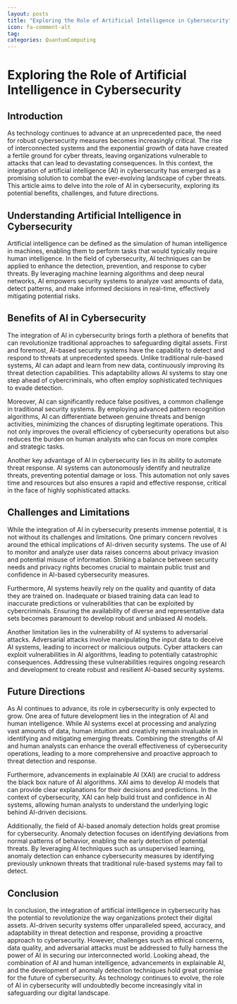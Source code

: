```yaml
---
layout: posts
title: "Exploring the Role of Artificial Intelligence in Cybersecurity"
icon: fa-comment-alt
tag:      
categories: QuantumComputing
---
```



# Exploring the Role of Artificial Intelligence in Cybersecurity

## Introduction

As technology continues to advance at an unprecedented pace, the need for robust cybersecurity measures becomes increasingly critical. The rise of interconnected systems and the exponential growth of data have created a fertile ground for cyber threats, leaving organizations vulnerable to attacks that can lead to devastating consequences. In this context, the integration of artificial intelligence (AI) in cybersecurity has emerged as a promising solution to combat the ever-evolving landscape of cyber threats. This article aims to delve into the role of AI in cybersecurity, exploring its potential benefits, challenges, and future directions.

## Understanding Artificial Intelligence in Cybersecurity

Artificial intelligence can be defined as the simulation of human intelligence in machines, enabling them to perform tasks that would typically require human intelligence. In the field of cybersecurity, AI techniques can be applied to enhance the detection, prevention, and response to cyber threats. By leveraging machine learning algorithms and deep neural networks, AI empowers security systems to analyze vast amounts of data, detect patterns, and make informed decisions in real-time, effectively mitigating potential risks.

## Benefits of AI in Cybersecurity

The integration of AI in cybersecurity brings forth a plethora of benefits that can revolutionize traditional approaches to safeguarding digital assets. First and foremost, AI-based security systems have the capability to detect and respond to threats at unprecedented speeds. Unlike traditional rule-based systems, AI can adapt and learn from new data, continuously improving its threat detection capabilities. This adaptability allows AI systems to stay one step ahead of cybercriminals, who often employ sophisticated techniques to evade detection.

Moreover, AI can significantly reduce false positives, a common challenge in traditional security systems. By employing advanced pattern recognition algorithms, AI can differentiate between genuine threats and benign activities, minimizing the chances of disrupting legitimate operations. This not only improves the overall efficiency of cybersecurity operations but also reduces the burden on human analysts who can focus on more complex and strategic tasks.

Another key advantage of AI in cybersecurity lies in its ability to automate threat response. AI systems can autonomously identify and neutralize threats, preventing potential damage or loss. This automation not only saves time and resources but also ensures a rapid and effective response, critical in the face of highly sophisticated attacks.

## Challenges and Limitations

While the integration of AI in cybersecurity presents immense potential, it is not without its challenges and limitations. One primary concern revolves around the ethical implications of AI-driven security systems. The use of AI to monitor and analyze user data raises concerns about privacy invasion and potential misuse of information. Striking a balance between security needs and privacy rights becomes crucial to maintain public trust and confidence in AI-based cybersecurity measures.

Furthermore, AI systems heavily rely on the quality and quantity of data they are trained on. Inadequate or biased training data can lead to inaccurate predictions or vulnerabilities that can be exploited by cybercriminals. Ensuring the availability of diverse and representative data sets becomes paramount to develop robust and unbiased AI models.

Another limitation lies in the vulnerability of AI systems to adversarial attacks. Adversarial attacks involve manipulating the input data to deceive AI systems, leading to incorrect or malicious outputs. Cyber attackers can exploit vulnerabilities in AI algorithms, leading to potentially catastrophic consequences. Addressing these vulnerabilities requires ongoing research and development to create robust and resilient AI-based security systems.

## Future Directions

As AI continues to advance, its role in cybersecurity is only expected to grow. One area of future development lies in the integration of AI and human intelligence. While AI systems excel at processing and analyzing vast amounts of data, human intuition and creativity remain invaluable in identifying and mitigating emerging threats. Combining the strengths of AI and human analysts can enhance the overall effectiveness of cybersecurity operations, leading to a more comprehensive and proactive approach to threat detection and response.

Furthermore, advancements in explainable AI (XAI) are crucial to address the black box nature of AI algorithms. XAI aims to develop AI models that can provide clear explanations for their decisions and predictions. In the context of cybersecurity, XAI can help build trust and confidence in AI systems, allowing human analysts to understand the underlying logic behind AI-driven decisions.

Additionally, the field of AI-based anomaly detection holds great promise for cybersecurity. Anomaly detection focuses on identifying deviations from normal patterns of behavior, enabling the early detection of potential threats. By leveraging AI techniques such as unsupervised learning, anomaly detection can enhance cybersecurity measures by identifying previously unknown threats that traditional rule-based systems may fail to detect.

## Conclusion

In conclusion, the integration of artificial intelligence in cybersecurity has the potential to revolutionize the way organizations protect their digital assets. AI-driven security systems offer unparalleled speed, accuracy, and adaptability in threat detection and response, providing a proactive approach to cybersecurity. However, challenges such as ethical concerns, data quality, and adversarial attacks must be addressed to fully harness the power of AI in securing our interconnected world. Looking ahead, the combination of AI and human intelligence, advancements in explainable AI, and the development of anomaly detection techniques hold great promise for the future of cybersecurity. As technology continues to evolve, the role of AI in cybersecurity will undoubtedly become increasingly vital in safeguarding our digital landscape.
